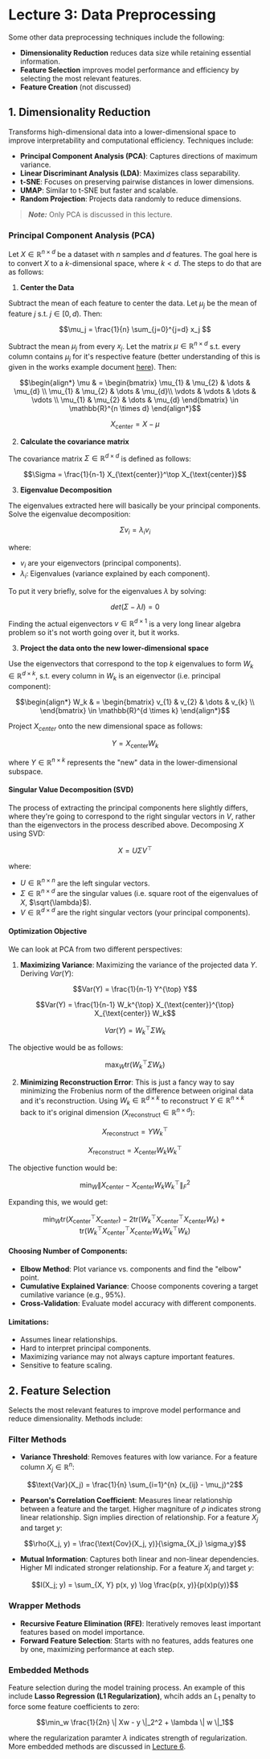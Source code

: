 # Lecture 3: Data Preprocessing

Some other data preprocessing techniques include the following:

- **Dimensionality Reduction** reduces data size while retaining essential information.
- **Feature Selection** improves model performance and efficiency by selecting the most relevant features.
- **Feature Creation** (not discussed)

## **1. Dimensionality Reduction**
Transforms high-dimensional data into a lower-dimensional space to improve interpretability and computational efficiency. Techniques include:
- **Principal Component Analysis (PCA)**: Captures directions of maximum variance.
- **Linear Discriminant Analysis (LDA)**: Maximizes class separability.
- **t-SNE**: Focuses on preserving pairwise distances in lower dimensions.
- **UMAP**: Similar to t-SNE but faster and scalable.
- **Random Projection**: Projects data randomly to reduce dimensions.

> **_Note:_**  Only PCA is discussed in this lecture.

### **Principal Component Analysis (PCA)**

Let $X \in \mathbb{R}^{n \times d}$ be a dataset with $n$ samples and $d$ features. The goal here is to convert $X$ to a $k$-dimensional space, where $k < d$. The steps to do that are as follows:

1. **Center the Data**

Subtract the mean of each feature to center the data. Let $\mu_j$ be the mean of feature $j$ s.t. $j \in [0, d)$. Then:

$$\mu_j = \frac{1}{n} \sum_{j=0}^{j=d} x_j $$
    
Subtract the mean $\mu_j$ from every $x_j$. Let the matrix $\mu \in \mathbb{R}^{n \times d}$ s.t. every column contains $\mu_j$ for it's respective feature (better understanding of this is given in the works example document [here](https://github.com/lujain-khalil/MLR570-Final/blob/main/Notes/Practice/Lecture%203.md)). Then:

$$\begin{align*}
    \mu & = \begin{bmatrix}
           \mu_{1} & \mu_{2} & \dots & \mu_{d} \\
           \mu_{1} & \mu_{2} & \dots & \mu_{d}\\
           \vdots & \vdots & \dots & \vdots \\
           \mu_{1} & \mu_{2} & \dots & \mu_{d}
         \end{bmatrix} \in \mathbb{R}^{n \times d}
  \end{align*}$$

$$X_{\text{center}} = X - \mu$$

2. **Calculate the covariance matrix**

The covariance matrix $\Sigma \in \mathbb{R}^{d \times d}$ is defined as follows:

$$\Sigma = \frac{1}{n-1} X_{\text{center}}^\top X_{\text{center}}$$


3. **Eigenvalue Decomposition**

The eigenvalues extracted here will basically be your principal components. Solve the eigenvalue decomposition:

$$\Sigma v_i = \lambda_i v_i$$

where:
- $v_i$ are your eigenvectors (principal components).
- $\lambda_i$: Eigenvalues (variance explained by each component).

To put it very briefly, solve for the eigenvalues $\lambda$ by solving:

$$det(\Sigma - \lambda I) = 0$$
    
Finding the actual eigenvectors $v \in \mathbb{R}^{d \times 1}$ is a very long linear algebra problem so it's not worth going over it, but it works.

3. **Project the data onto the new lower-dimensional space**

Use the eigenvectors that correspond to the top $k$ eigenvalues to form $W_k \in \mathbb{R}^{d \times k}$, s.t. every column in $W_k$ is an eigenvector (i.e. principal component):

$$\begin{align*}
    W_k & = \begin{bmatrix}
           v_{1} & v_{2} & \dots & v_{k} \\
         \end{bmatrix} \in \mathbb{R}^{d \times k}
  \end{align*}$$

Project $X_{center}$ onto the new dimensional space as follows:

$$Y = X_{\text{center}} W_k$$

where $Y \in \mathbb{R}^{n \times k}$ represents the "new" data in the lower-dimensional subspace.

#### **Singular Value Decomposition (SVD)**

The process of extracting the principal components here slightly differs, where they're going to correspond to the right singular vectors in $V$, rather than the eigenvectors in the process described above. Decomposing $X$ using SVD:

$$X = U \Sigma V^\top$$

where:
- $U \in \mathbb{R}^{n \times n}$ are the left singular vectors.
- $\Sigma \in \mathbb{R}^{n \times d}$ are the singular values (i.e. square root of the eigenvalues of $X$, $\sqrt{\lambda}$).
- $V \in \mathbb{R}^{d \times d}$ are the right singular vectors (your principal components).

#### **Optimization Objective**
We can look at PCA from two different perspectives:

1. **Maximizing Variance**: Maximizing the variance of the projected data $Y$. Deriving $Var(Y)$:

$$Var(Y) = \frac{1}{n-1} Y^{\top} Y$$

$$Var(Y) = \frac{1}{n-1} W_k^{\top} X_{\text{center}}^{\top} X_{\text{center}} W_k$$
    
$$Var(Y) = W_k^{\top} \Sigma W_k$$
    
The objective would be as follows:
    
$$\max_W \text{tr}(W_k^\top \Sigma W_k)$$

2. **Minimizing Reconstruction Error**: This is just a fancy way to say minimizing the Frobenius norm of the difference between original data and it's reconstruction. Using $W_k \in \mathbb{R}^{d \times k}$ to reconstruct $Y \in \mathbb{R}^{n \times k}$ back to it's original dimension ($X_{\text{reconstruct}} \in \mathbb{R}^{n \times d}$):
    
$$X_{\text{reconstruct}} = Y W_k^{\top}$$
    
$$X_{\text{reconstruct}} = X_{\text{center}} W_k W_k^{\top}$$
    
The objective function would be:
    
$$\min_W \|X_{\text{center}} - X_{\text{center}} W_k W_k^\top\|_F^2$$
    
Expanding this, we would get:
    
$$\min_W \text{tr}(X_{\text{center}}^{\top} X_{\text{center}}) - 2 \text{tr}(W_k^{\top} X_{\text{center}}^{\top} X_{\text{center}} W_k) + \text{tr}(W_k^{\top} X_{\text{center}}^{\top} X_{\text{center}} W_k W_k^{\top} W_k)$$

#### **Choosing Number of Components**:
- **Elbow Method**: Plot variance vs. components and find the "elbow" point.
- **Cumulative Explained Variance**: Choose components covering a target cumilative variance (e.g., 95%).
- **Cross-Validation**: Evaluate model accuracy with different components.

#### **Limitations**:
- Assumes linear relationships.
- Hard to interpret principal components.
- Maximizing variance may not always capture important features.
- Sensitive to feature scaling.

## **2. Feature Selection**
Selects the most relevant features to improve model performance and reduce dimensionality. Methods include:

### **Filter Methods**
- **Variance Threshold**: Removes features with low variance. For a feature column $X_j \in \mathbb{R}^{n}$:
     
$$\text{Var}(X_j) = \frac{1}{n} \sum_{i=1}^{n} (x_{ij} - \mu_j)^2$$

- **Pearson's Correlation Coefficient**: Measures linear relationship between a feature and the target. Higher magniture of $\rho$ indicates strong linear relationship. Sign implies direction of relationship. For a feature $X_j$ and target $y$:
    
$$\rho(X_j, y) = \frac{\text{Cov}(X_j, y)}{\sigma_{X_j} \sigma_y}$$

- **Mutual Information**: Captures both linear and non-linear dependencies. Higher MI indicated stronger relationship. For a feature $X_j$ and target $y$:
    
$$I(X_j; y) = \sum_{X, Y} p(x, y) \log \frac{p(x, y)}{p(x)p(y)}$$
    

### **Wrapper Methods**
- **Recursive Feature Elimination (RFE)**: Iteratively removes least important features based on model importance.
- **Forward Feature Selection**: Starts with no features, adds features one by one, maximizing performance at each step.

### **Embedded Methods**
Feature selection during the model training process. An example of this include **Lasso Regression (L1 Regularization)**, whcih adds an $L_1$ penalty to force some feature coefficients to zero:
    
$$\min_w \frac{1}{2n} \| Xw - y \|_2^2 + \lambda \| w \|_1$$
    
where the regularization paramter $\lambda$ indicates strength of regularization. More embedded methods are discussed in [Lecture 6](https://github.com/lujain-khalil/MLR570-Final/blob/main/Notes/Lecture%206.md).
